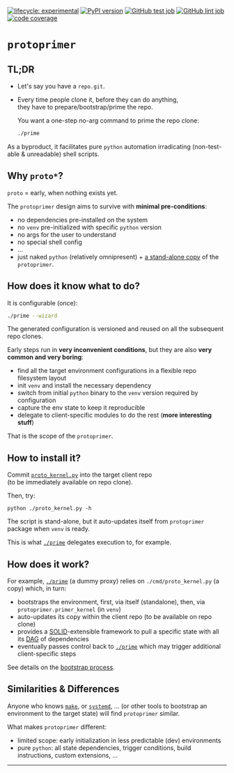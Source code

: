 
[![lifecycle: experimental](https://img.shields.io/badge/lifecycle-experimental-purple.svg?color=purple)](https://github.com/uvsmtid/protoprimer)
[![PyPI version](https://img.shields.io/pypi/v/protoprimer.svg?color=blue&label=package)](https://pypi.org/project/protoprimer)
[![GitHub test job](https://img.shields.io/github/actions/workflow/status/uvsmtid/protoprimer/test.yaml.svg?label=test)](https://github.com/uvsmtid/protoprimer/actions/workflows/test.yaml)
[![GitHub lint job](https://img.shields.io/github/actions/workflow/status/uvsmtid/protoprimer/lint.yaml.svg?label=lint)](https://github.com/uvsmtid/protoprimer/actions/workflows/lint.yaml)
[![code coverage](https://img.shields.io/coveralls/github/uvsmtid/protoprimer.svg?color=brightgreen)](https://coveralls.io/github/uvsmtid/protoprimer)
<!--
TODO: nothing to show:
[![contributors](https://img.shields.io/github/contributors/uvsmtid/protoprimer.svg?color=white)](https://github.com/uvsmtid/protoprimer/graphs/contributors)
TODO: not accessible anymore:
[![PyPI downloads](https://img.shields.io/pypi/dm/protoprimer.svg?color=blue)](https://pypi.org/project/protoprimer)
-->

# `protoprimer`

## TL;DR

*   Let's say you have a `repo.git`.

*   Every time people clone it, before they can do anything,\
    they have to prepare/bootstrap/prime the repo.

    You want a one-step no-arg command to prime the repo clone:

    ```sh
    ./prime
    ```

As a byproduct, it facilitates pure `python` automation irradicating (non-test-able & unreadable) shell scripts.

## Why `proto*`?

`proto` = early, when nothing exists yet.

The `protoprimer` design aims to survive with **minimal pre-conditions**:

*   no dependencies pre-installed on the system
*   no `venv` pre-initialized with specific `python` version
*   no args for the user to understand
*   no special shell config
*   ...
*   just naked `python` (relatively omnipresent) + [a stand-alone copy][FT_90_65_67_62.proto_code.md] of the `protoprimer`.

## How does it know what to do?

It is configurable (once):

```sh
./prime --wizard
```

The generated configuration is versioned and reused on all the subsequent repo clones.

Early steps run in **very inconvenient conditions**, but they are also **very common and very boring**:

*   find all the target environment configurations in a flexible repo filesystem layout
*   init `venv` and install the necessary dependency
*   switch from initial `python` binary to the `venv` version required by configuration
*   capture the env state to keep it reproducible
*   delegate to client-specific modules to do the rest (**more interesting stuff**)

That is the scope of the `protoprimer`.

## How to install it?

Commit [`proto_kernel.py`][local_proto_kernel.py] into the target client repo\
(to be immediately available on repo clone).

Then, try:

```
python ./proto_kernel.py -h
```

The script is stand-alone, but it auto-updates itself from `protoprimer` package when `venv` is ready.

This is what [`./prime`][local_prime] delegates execution to, for example.

## How does it work?

For example, [`./prime`][local_prime] (a dummy proxy) relies on `./cmd/proto_kernel.py` (a copy) which, in turn:
*   bootstraps the environment, first, via itself (standalone), then, via `protoprimer.primer_kernel` (in `venv`)
*   auto-updates its copy within the client repo (to be available on repo clone)
*   provides a [SOLID][SOLID_wiki]-extensible framework to pull a specific state with all its [DAG][DAG_wiki] of dependencies
*   eventually passes control back to [`./prime`][local_prime] which may trigger additional client-specific steps

See details on the [bootstrap process][FT_57_87_94_94.bootstrap_process.md].

<!--
## How to extend and customize it?

TODO

-->

## Similarities & Differences

Anyone who knows [`make`][make_wiki], or [`systemd`][systemd_wiki], ...
(or other tools to bootstrap an environment to the target state) will find `protoprimer` similar.

What makes `protoprimer` different:
*   limited scope: early initialization in less predictable (dev) environments
*   pure `python`: all state dependencies, trigger conditions, build instructions, custom extensions, ...

---

[readme.md]: readme.md
[local_proto_kernel.py]: src/protoprimer/main/protoprimer/primer_kernel.py
[local_prime]: prime
[original_motivation.md]: doc/dev_note/original_motivation.md
[FT_90_65_67_62.proto_code.md]: doc/feature_topic/FT_90_65_67_62.proto_code.md
[SOLID_wiki]: https://en.wikipedia.org/wiki/SOLID
[DAG_wiki]: https://en.wikipedia.org/wiki/Directed_acyclic_graph
[make_wiki]: https://en.wikipedia.org/wiki/Make_(software)
[systemd_wiki]: https://en.wikipedia.org/wiki/Systemd
[FT_57_87_94_94.bootstrap_process.md]: doc/feature_topic/FT_57_87_94_94.bootstrap_process.md
